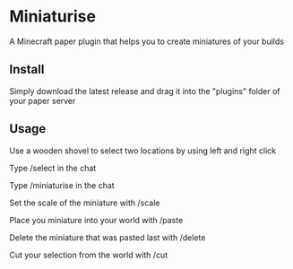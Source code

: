 # Miniaturise
A Minecraft paper plugin that helps you to create miniatures of your builds

## Install
Simply download the latest release and drag it into the "plugins" folder of your paper server

## Usage
Use a wooden shovel to select two locations by using left and right click

Type /select in the chat

Type /miniaturise in the chat

Set the scale of the miniature with /scale 

Place you miniature into your world with /paste

Delete the miniature that was pasted last with /delete

Cut your selection from the world with /cut
